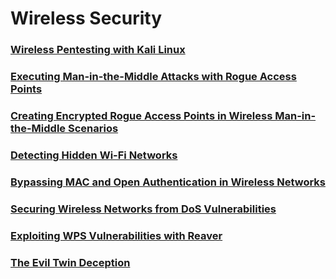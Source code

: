# Wireless Security

### [Wireless Pentesting with Kali Linux](./wireless-pentesting)
### [Executing Man-in-the-Middle Attacks with Rogue Access Points](./mitm-rogue-access-point)
### [Creating Encrypted Rogue Access Points in Wireless Man-in-the-Middle Scenarios](./mitm-rogue-ap-encrypted)
### [Detecting Hidden Wi-Fi Networks](./hidden-ssids)
### [Bypassing MAC and Open Authentication in Wireless Networks](./bypass-mac-and-open-auth)
### [Securing Wireless Networks from DoS Vulnerabilities](./wireless-dos)
### [Exploiting WPS Vulnerabilities with Reaver](./wps-reaver)
### [The Evil Twin Deception](./evil-twin)
